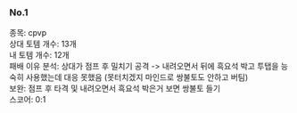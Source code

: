 ### No.1<br>
종목: cpvp <br>
상대 토템 개수: 13개 <br>
내 토템 개수: 12개 <br>
패배 이유 분석: 상대가 점프 후 밀치기 공격 -> 내려오면서 뒤에 흑요석 박고 투탭을 능숙히 사용했는데 대응 못했음 (못터치겠지 마인드로 쌍불토도 안하고 버팀)<br>
보완: 점프 후 타격 및 내려오면서 흑요석 박은거 보면 쌍불토 들기 <br>
스코어: 0:1 <br>
